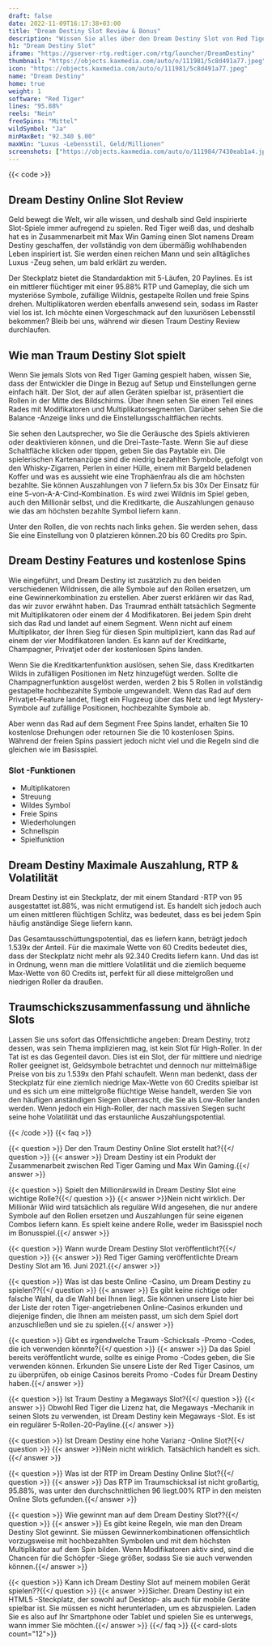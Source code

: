 ```yaml
---
draft: false
date: 2022-11-09T16:17:38+03:00
title: "Dream Destiny Slot Review & Bonus"
description: "Wissen Sie alles über den Dream Destiny Slot von Red Tigers Funktionen, RTP, Volatilität, Auszahlungen und erhalten Sie kostenlose Spins und Boni von den besten Online -Casinos!"
h1: "Dream Destiny Slot"
iframe: "https://gserver-rtg.redtiger.com/rtg/launcher/DreamDestiny"
thumbnail: "https://objects.kaxmedia.com/auto/o/111981/5c8d491a77.jpeg"
icon: "https://objects.kaxmedia.com/auto/o/111981/5c8d491a77.jpeg"
name: "Dream Destiny"
home: true
weight: 1
software: "Red Tiger"
lines: "95.88%"
reels: "Nein"
freeSpins: "Mittel"
wildSymbol: "Ja"
minMaxBet: "92.340 $.00"
maxWin: "Luxus -Lebensstil, Geld/Millionen"
screenshots: ["https://objects.kaxmedia.com/auto/o/111984/7430eab1a4.jpeg"]
---
```


{{< code >}}<h2>Dream Destiny Online Slot Review</h2><p>Geld bewegt die Welt, wir alle wissen, und deshalb sind Geld inspirierte Slot-Spiele immer aufregend zu spielen. Red Tiger weiß das, und deshalb hat es in Zusammenarbeit mit Max Win Gaming einen Slot namens Dream Destiny geschaffen, der vollständig von dem übermäßig wohlhabenden Leben inspiriert ist. Sie werden einen reichen Mann und sein alltägliches Luxus -Zeug sehen, um bald erklärt zu werden.</p><p>Der Steckplatz bietet die Standardaktion mit 5-Läufen, 20 Paylines. Es ist ein mittlerer flüchtiger mit einer 95.88% RTP und Gameplay, die sich um mysteriöse Symbole, zufällige Wildnis, gestapelte Rollen und freie Spins drehen. Multiplikatoren werden ebenfalls anwesend sein, sodass im Raster viel los ist. Ich möchte einen Vorgeschmack auf den luxuriösen Lebensstil bekommen? Bleib bei uns, während wir diesen Traum Destiny Review durchlaufen.</p><h2>Wie man Traum Destiny Slot spielt</h2><p>Wenn Sie jemals Slots von Red Tiger Gaming gespielt haben, wissen Sie, dass der Entwickler die Dinge in Bezug auf Setup und Einstellungen gerne einfach hält. Der Slot, der auf allen Geräten spielbar ist, präsentiert die Rollen in der Mitte des Bildschirms. Über ihnen sehen Sie einen Teil eines Rades mit Modifikatoren und Multiplikatorsegmenten. Darüber sehen Sie die Balance -Anzeige links und die Einstellungsschaltflächen rechts.</p><p>Sie sehen den Lautsprecher, wo Sie die Geräusche des Spiels aktivieren oder deaktivieren können, und die Drei-Taste-Taste. Wenn Sie auf diese Schaltfläche klicken oder tippen, geben Sie das Paytable ein. Die spielerischen Kartenanzüge sind die niedrig bezahlten Symbole, gefolgt von den Whisky-Zigarren, Perlen in einer Hülle, einem mit Bargeld beladenen Koffer und was es aussieht wie eine Trophäenfrau als die am höchsten bezahlte. Sie können Auszahlungen von 7 liefern.5x bis 30x Der Einsatz für eine 5-von-A-A-Cind-Kombination. Es wird zwei Wildnis im Spiel geben, auch den Millionär selbst, und die Kreditkarte, die Auszahlungen genauso wie das am höchsten bezahlte Symbol liefern kann.</p><p>Unter den Rollen, die von rechts nach links gehen. Sie werden sehen, dass Sie eine Einstellung von 0 platzieren können.20 bis 60 Credits pro Spin.</p><h2>Dream Destiny Features und kostenlose Spins</h2><p>Wie eingeführt, und Dream Destiny ist zusätzlich zu den beiden verschiedenen Wildnissen, die alle Symbole auf den Rollen ersetzen, um eine Gewinnerkombination zu erstellen. Aber zuerst erklären wir das Rad, das wir zuvor erwähnt haben. Das Traumrad enthält tatsächlich Segmente mit Multiplikatoren oder einem der 4 Modifikatoren. Bei jedem Spin dreht sich das Rad und landet auf einem Segment. Wenn nicht auf einem Multiplikator, der Ihren Sieg für diesen Spin multipliziert, kann das Rad auf einem der vier Modifikatoren landen. Es kann auf der Kreditkarte, Champagner, Privatjet oder der kostenlosen Spins landen.</p><p>Wenn Sie die Kreditkartenfunktion auslösen, sehen Sie, dass Kreditkarten Wilds in zufälligen Positionen im Netz hinzugefügt werden. Sollte die Champagnerfunktion ausgelöst werden, werden 2 bis 5 Rollen in vollständig gestapelte hochbezahlte Symbole umgewandelt. Wenn das Rad auf dem Privatjet-Feature landet, fliegt ein Flugzeug über das Netz und legt Mystery-Symbole auf zufällige Positionen, hochbezahlte Symbole ab.</p><p>Aber wenn das Rad auf dem Segment Free Spins landet, erhalten Sie 10 kostenlose Drehungen oder retournen Sie die 10 kostenlosen Spins. Während der freien Spins passiert jedoch nicht viel und die Regeln sind die gleichen wie im Basisspiel.</p><h3>
Slot -Funktionen</h3><ul>
<li></span>
Multiplikatoren</li>
<li></span>
Streuung</li>
<li></span>
Wildes Symbol</li>
<li></span>
Freie Spins</li>
<li></span>
Wiederholungen</li>
<li></span>
Schnellspin</li>
<li></span>
Spielfunktion</li></ul><h2>Dream Destiny Maximale Auszahlung, RTP & Volatilität</h2><p>Dream Destiny ist ein Steckplatz, der mit einem Standard -RTP von 95 ausgestattet ist.88%, was nicht ermutigend ist. Es handelt sich jedoch auch um einen mittleren flüchtigen Schlitz, was bedeutet, dass es bei jedem Spin häufig anständige Siege liefern kann.</p><p>Das Gesamtausschüttungspotential, das es liefern kann, beträgt jedoch 1.539x der Anteil. Für die maximale Wette von 60 Credits bedeutet dies, dass der Steckplatz nicht mehr als 92.340 Credits liefern kann. Und das ist in Ordnung, wenn man die mittlere Volatilität und die ziemlich bequeme Max-Wette von 60 Credits ist, perfekt für all diese mittelgroßen und niedrigen Roller da draußen.</p><h2>Traumschickszusammenfassung und ähnliche Slots</h2><p>Lassen Sie uns sofort das Offensichtliche angeben: Dream Destiny, trotz dessen, was sein Thema implizieren mag, ist kein Slot für High-Roller. In der Tat ist es das Gegenteil davon. Dies ist ein Slot, der für mittlere und niedrige Roller geeignet ist, Geldsymbole betrachtet und dennoch nur mittelmäßige Preise von bis zu 1.539x den Pfahl schaufelt. Wenn man bedenkt, dass der Steckplatz für eine ziemlich niedrige Max-Wette von 60 Credits spielbar ist und es sich um eine mittelgroße flüchtige Weise handelt, werden Sie von den häufigen anständigen Siegen überrascht, die Sie als Low-Roller landen werden. Wenn jedoch ein High-Roller, der nach massiven Siegen sucht seine hohe Volatilität und das erstaunliche Auszahlungspotential.</p>
{{< /code >}}
{{< faq >}}

{{< question >}} Der den Traum Destiny Online Slot erstellt hat?{{</ question >}}
{{< answer >}} Dream Destiny ist ein Produkt der Zusammenarbeit zwischen Red Tiger Gaming und Max Win Gaming.{{</ answer >}}

{{< question >}} Spielt den Millionärswild in Dream Destiny Slot eine wichtige Rolle?{{</ question >}}
{{< answer >}}Nein nicht wirklich. Der Millionär Wild wird tatsächlich als reguläre Wild angesehen, die nur andere Symbole auf den Rollen ersetzen und Auszahlungen für seine eigenen Combos liefern kann. Es spielt keine andere Rolle, weder im Basisspiel noch im Bonusspiel.{{</ answer >}}

{{< question >}} Wann wurde Dream Destiny Slot veröffentlicht?{{</ question >}}
{{< answer >}} Red Tiger Gaming veröffentlichte Dream Destiny Slot am 16. Juni 2021.{{</ answer >}}

{{< question >}} Was ist das beste Online -Casino, um Dream Destiny zu spielen??{{</ question >}}
{{< answer >}} Es gibt keine richtige oder falsche Wahl, da die Wahl bei Ihnen liegt. Sie können unsere Liste hier bei der Liste der roten Tiger-angetriebenen Online-Casinos erkunden und diejenige finden, die Ihnen am meisten passt, um sich dem Spiel dort anzuschließen und sie zu spielen.{{</ answer >}}

{{< question >}} Gibt es irgendwelche Traum -Schicksals -Promo -Codes, die ich verwenden könnte?{{</ question >}}
{{< answer >}} Da das Spiel bereits veröffentlicht wurde, sollte es einige Promo -Codes geben, die Sie verwenden können. Erkunden Sie unsere Liste der Red Tiger Casinos, um zu überprüfen, ob einige Casinos bereits Promo -Codes für Dream Destiny haben.{{</ answer >}}

{{< question >}} Ist Traum Destiny a Megaways Slot?{{</ question >}}
{{< answer >}} Obwohl Red Tiger die Lizenz hat, die Megaways -Mechanik in seinen Slots zu verwenden, ist Dream Destiny kein Megaways -Slot. Es ist ein regulärer 5-Rollen-20-Payline.{{</ answer >}}

{{< question >}} Ist Dream Destiny eine hohe Varianz -Online Slot?{{</ question >}}
{{< answer >}}Nein nicht wirklich. Tatsächlich handelt es sich.{{</ answer >}}

{{< question >}} Was ist der RTP im Dream Destiny Online Slot?{{</ question >}}
{{< answer >}} Das RTP im Traumschicksal ist nicht großartig, 95.88%, was unter den durchschnittlichen 96 liegt.00% RTP in den meisten Online Slots gefunden.{{</ answer >}}

{{< question >}} Wie gewinnt man auf dem Dream Destiny Slot??{{</ question >}}
{{< answer >}} Es gibt keine Regeln, wie man den Dream Destiny Slot gewinnt. Sie müssen Gewinnerkombinationen offensichtlich vorzugsweise mit hochbezahlten Symbolen und mit dem höchsten Multiplikator auf dem Spin bilden. Wenn Modifikatoren aktiv sind, sind die Chancen für die Schöpfer -Siege größer, sodass Sie sie auch verwenden können.{{</ answer >}}

{{< question >}} Kann ich Dream Destiny Slot auf meinem mobilen Gerät spielen??{{</ question >}}
{{< answer >}}Sicher. Dream Destiny ist ein HTML5 -Steckplatz, der sowohl auf Desktop- als auch für mobile Geräte spielbar ist. Sie müssen es nicht herunterladen, um es abzuspielen. Laden Sie es also auf Ihr Smartphone oder Tablet und spielen Sie es unterwegs, wann immer Sie möchten.{{</ answer >}}
{{</ faq >}}
{{< card-slots count="12">}}